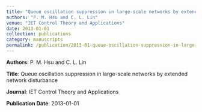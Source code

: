 ```yaml
---
title: "Queue oscillation suppression in large-scale networks by extended network disturbance"
authors: "P. M. Hsu and C. L. Lin"
venue: "IET Control Theory and Applications"
date: 2013-01-01
collection: publications
category: manuscripts
permalink: /publication/2013-01-queue-oscillation-suppression-in-large-scale-networks-by-extended-network-disturbance
---
```


**Authors**: P. M. Hsu and C. L. Lin

**Title**: Queue oscillation suppression in large-scale networks by extended network disturbance

**Journal**: IET Control Theory and Applications

**Publication Date**: 2013-01-01
